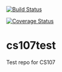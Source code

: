 [![Build Status](https://travis-ci.org/Evangeline98/cs107test.svg?branch=master)](https://travis-ci.org/Evangeline98/cs107test.svg?branch=master)

[![Coverage Status](https://codecov.io/gh/Evangeline98/cs107test/branch/master/graph/badge.svg)](https://codecov.io/gh/Evangeline98/cs107test)

# cs107test
Test repo for CS107
